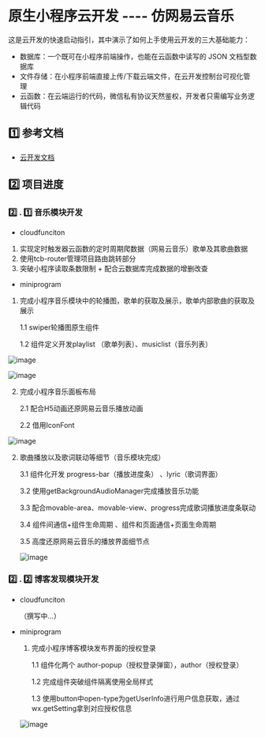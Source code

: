 # 原生小程序云开发 ---- 仿网易云音乐

这是云开发的快速启动指引，其中演示了如何上手使用云开发的三大基础能力：

- 数据库：一个既可在小程序前端操作，也能在云函数中读写的 JSON 文档型数据库
- 文件存储：在小程序前端直接上传/下载云端文件，在云开发控制台可视化管理
- 云函数：在云端运行的代码，微信私有协议天然鉴权，开发者只需编写业务逻辑代码

## 1️⃣  参考文档

- [云开发文档](https://developers.weixin.qq.com/miniprogram/dev/wxcloud/basis/getting-started.html)

## 2️⃣  项目进度

### 2️⃣ . 1️⃣  音乐模块开发

- cloudfunciton

1. 实现定时触发器云函数的定时周期爬数据（网易云音乐）歌单及其歌曲数据
2. 使用tcb-router管理项目路由跳转部分
3. 突破小程序读取条数限制 + 配合云数据库完成数据的增删改查

- miniprogram

1. 完成小程序音乐模块中的轮播图，歌单的获取及展示，歌单内部歌曲的获取及展示

   1.1 swiper轮播图原生组件

   1.2 组件定义开发playlist （歌单列表）、musiclist（音乐列表）


![image](https://github.com/Umbrella001/wx-yunyinyue/raw/master/DocImage/music-panel.png)

![image](https://github.com/Umbrella001/wx-yunyinyue/raw/master/DocImage/music-list.png)

2. 完成小程序音乐面板布局

   2.1 配合H5动画还原网易云音乐播放动画

   2.2 借用IconFont

![image](https://github.com/Umbrella001/wx-yunyinyue/raw/master/DocImage/music-lyric.png)

2. 歌曲播放以及歌词联动等细节（音乐模块完成）

   3.1 组件化开发 progress-bar（播放进度条） 、lyric（歌词界面）

   3.2 使用getBackgroundAudioManager完成播放音乐功能

   3.3 配合movable-area、movable-view、progress完成歌词播放进度条联动

   3.4 组件间通信+组件生命周期 、组件和页面通信+页面生命周期

   3.5 高度还原网易云音乐的播放界面细节点

   ![image](https://github.com/Umbrella001/wx-yunyinyue/raw/master/DocImage/lyric-panel.png)

### 2️⃣ . 2️⃣  博客发现模块开发

- cloudfunciton

  （撰写中...）

- miniprogram

  1. 完成小程序博客模块发布界面的授权登录

     1.1 组件化两个 author-popup（授权登录弹窗），author（授权登录）

     1.2 完成组件突破组件隔离使用全局样式

     1.3 使用button中open-type为getUserInfo进行用户信息获取，通过wx.getSetting拿到对应授权信息

  ![image](https://github.com/Umbrella001/wx-yunyinyue/raw/master/DocImage/blog-author.png)